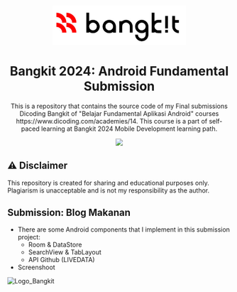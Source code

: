 <div align="center">
  <img alt="Logo_Bangkit" src="https://raw.githubusercontent.com/petershaan12/BangkitFinalProjectAndroid/master/app/src/main/res/drawable/bangkit.jpg" width="300" />
</div>

<div align="center">
<h1> Bangkit 2024: Android Fundamental Submission </h1>
<p>This is a repository that contains the source code of my Final submissions Dicoding Bangkit of "Belajar Fundamental Aplikasi Android" courses https://www.dicoding.com/academies/14. This course is a part of self-paced learning at Bangkit 2024 Mobile Development learning path.</p>
   <img src="https://img.shields.io/badge/by-bangkit%20-red.svg" />
</div>

## ⚠️ Disclaimer 
This repository is created for sharing and educational purposes only. Plagiarism is unacceptable and is not my responsibility as the author.

## Submission: Blog Makanan
* There are some Android components that I implement in this submission project:
    * Room & DataStore
    * SearchView & TabLayout
    * API Github (LIVEDATA)
* Screenshoot
 <img alt="Logo_Bangkit" src="https://raw.githubusercontent.com/petershaan12/GithubUser/master/app/src/main/res/drawable/preview.jpg" width="1000" />
